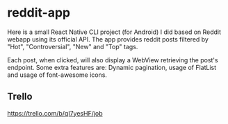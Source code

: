 # reddit-app

Here is a small React Native CLI project (for Android) I did based on Reddit webapp using its official API.
The app provides reddit posts filtered by "Hot", "Controversial", "New" and "Top" tags.

Each post, when clicked, will also display a WebView retrieving the post's endpoint.
Some extra features are: Dynamic pagination, usage of FlatList and usage of font-awesome icons.

## Trello
https://trello.com/b/qI7yesHF/job
